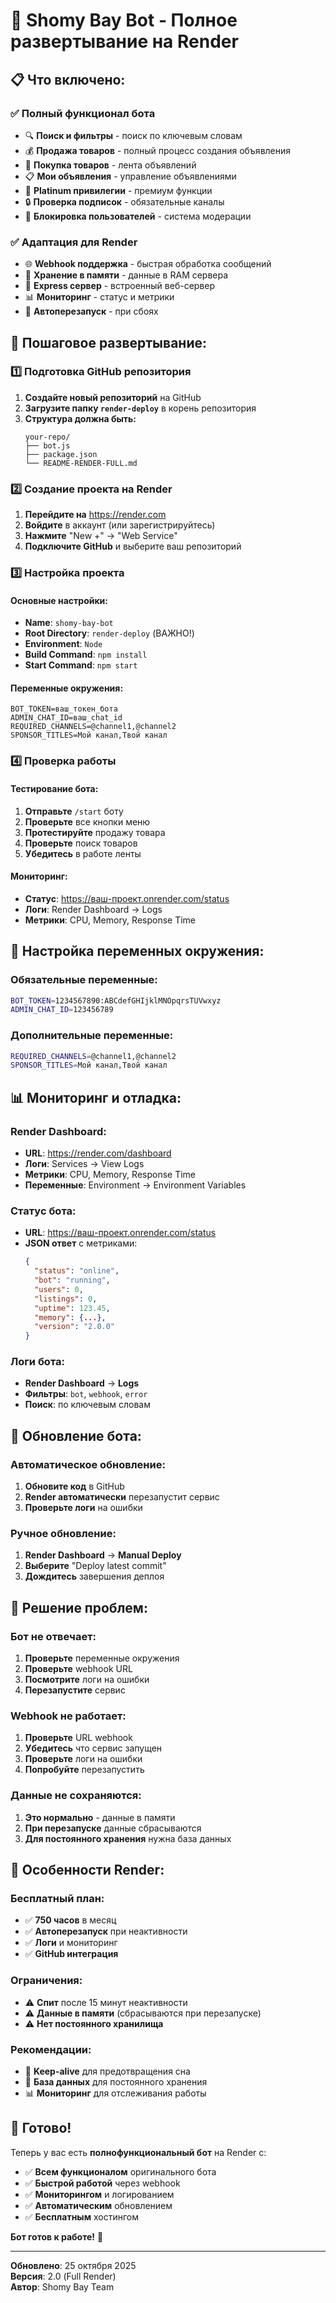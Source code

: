 # 🚀 Shomy Bay Bot - Полное развертывание на Render

## 📋 Что включено:

### ✅ **Полный функционал бота**
- 🔍 **Поиск и фильтры** - поиск по ключевым словам
- 💰 **Продажа товаров** - полный процесс создания объявления
- 🛒 **Покупка товаров** - лента объявлений
- 📋 **Мои объявления** - управление объявлениями
- 💎 **Platinum привилегии** - премиум функции
- 🔒 **Проверка подписок** - обязательные каналы
- 🚫 **Блокировка пользователей** - система модерации

### ✅ **Адаптация для Render**
- 🌐 **Webhook поддержка** - быстрая обработка сообщений
- 💾 **Хранение в памяти** - данные в RAM сервера
- 🔧 **Express сервер** - встроенный веб-сервер
- 📊 **Мониторинг** - статус и метрики
- 🔄 **Автоперезапуск** - при сбоях

## 🚀 Пошаговое развертывание:

### 1️⃣ **Подготовка GitHub репозитория**

1. **Создайте новый репозиторий** на GitHub
2. **Загрузите папку `render-deploy`** в корень репозитория
3. **Структура должна быть:**
   ```
   your-repo/
   ├── bot.js
   ├── package.json
   └── README-RENDER-FULL.md
   ```

### 2️⃣ **Создание проекта на Render**

1. **Перейдите на** https://render.com
2. **Войдите** в аккаунт (или зарегистрируйтесь)
3. **Нажмите** "New +" → "Web Service"
4. **Подключите GitHub** и выберите ваш репозиторий

### 3️⃣ **Настройка проекта**

#### **Основные настройки:**
- **Name**: `shomy-bay-bot`
- **Root Directory**: `render-deploy` (ВАЖНО!)
- **Environment**: `Node`
- **Build Command**: `npm install`
- **Start Command**: `npm start`

#### **Переменные окружения:**
```
BOT_TOKEN=ваш_токен_бота
ADMIN_CHAT_ID=ваш_chat_id
REQUIRED_CHANNELS=@channel1,@channel2
SPONSOR_TITLES=Мой канал,Твой канал
```

### 4️⃣ **Проверка работы**

#### **Тестирование бота:**
1. **Отправьте** `/start` боту
2. **Проверьте** все кнопки меню
3. **Протестируйте** продажу товара
4. **Проверьте** поиск товаров
5. **Убедитесь** в работе ленты

#### **Мониторинг:**
- **Статус**: https://ваш-проект.onrender.com/status
- **Логи**: Render Dashboard → Logs
- **Метрики**: CPU, Memory, Response Time

## 🔧 Настройка переменных окружения:

### **Обязательные переменные:**
```bash
BOT_TOKEN=1234567890:ABCdefGHIjklMNOpqrsTUVwxyz
ADMIN_CHAT_ID=123456789
```

### **Дополнительные переменные:**
```bash
REQUIRED_CHANNELS=@channel1,@channel2
SPONSOR_TITLES=Мой канал,Твой канал
```

## 📊 Мониторинг и отладка:

### **Render Dashboard:**
- **URL**: https://render.com/dashboard
- **Логи**: Services → View Logs
- **Метрики**: CPU, Memory, Response Time
- **Переменные**: Environment → Environment Variables

### **Статус бота:**
- **URL**: https://ваш-проект.onrender.com/status
- **JSON ответ** с метриками:
  ```json
  {
    "status": "online",
    "bot": "running",
    "users": 0,
    "listings": 0,
    "uptime": 123.45,
    "memory": {...},
    "version": "2.0.0"
  }
  ```

### **Логи бота:**
- **Render Dashboard** → **Logs**
- **Фильтры**: `bot`, `webhook`, `error`
- **Поиск**: по ключевым словам

## 🔄 Обновление бота:

### **Автоматическое обновление:**
1. **Обновите код** в GitHub
2. **Render автоматически** перезапустит сервис
3. **Проверьте логи** на ошибки

### **Ручное обновление:**
1. **Render Dashboard** → **Manual Deploy**
2. **Выберите** "Deploy latest commit"
3. **Дождитесь** завершения деплоя

## 🚨 Решение проблем:

### **Бот не отвечает:**
1. **Проверьте** переменные окружения
2. **Проверьте** webhook URL
3. **Посмотрите** логи на ошибки
4. **Перезапустите** сервис

### **Webhook не работает:**
1. **Проверьте** URL webhook
2. **Убедитесь** что сервис запущен
3. **Проверьте** логи на ошибки
4. **Попробуйте** перезапустить

### **Данные не сохраняются:**
1. **Это нормально** - данные в памяти
2. **При перезапуске** данные сбрасываются
3. **Для постоянного хранения** нужна база данных

## 🎯 Особенности Render:

### **Бесплатный план:**
- ✅ **750 часов** в месяц
- ✅ **Автоперезапуск** при неактивности
- ✅ **Логи** и мониторинг
- ✅ **GitHub интеграция**

### **Ограничения:**
- ⚠️ **Спит** после 15 минут неактивности
- ⚠️ **Данные в памяти** (сбрасываются при перезапуске)
- ⚠️ **Нет постоянного хранилища**

### **Рекомендации:**
- 🔄 **Keep-alive** для предотвращения сна
- 💾 **База данных** для постоянного хранения
- 📊 **Мониторинг** для отслеживания работы

## 🎉 Готово!

Теперь у вас есть **полнофункциональный бот** на Render с:

- ✅ **Всем функционалом** оригинального бота
- ✅ **Быстрой работой** через webhook
- ✅ **Мониторингом** и логированием
- ✅ **Автоматическим** обновлением
- ✅ **Бесплатным** хостингом

**Бот готов к работе!** 🚀

---

**Обновлено**: 25 октября 2025  
**Версия**: 2.0 (Full Render)  
**Автор**: Shomy Bay Team
